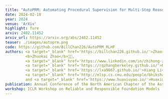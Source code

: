 ```yaml
---
title: "AutoPRM: Automating Procedural Supervision for Multi-Step Reasoning via Controllable Question Decomposition"
date: 2024-02-18
year: 2024
venue: 'ArXiv'
highlight: Ture
arxiv: 2402.11452
arxiv_url: https://arxiv.org/abs/2402.11452
teaser: ./images/autoprm.png
code: https://github.com/BillChan226/AutoPRM_RLHF
authors: <a target="_blank" href='https://billchan226.github.io/'>Zhaorun Chen</a>🧑‍💻,
         <b>Zhuokai Zhao</b>🧑‍💻,
         <a target="_blank" href='https://www.linkedin.com/in/zhihong-zhu-a40a33217/?originalSubdomain=cn'>Zhihong Zhu</a>🧑‍💻,
         <a target="_blank" href='https://rqzhangberkeley.github.io/'>Ruiqi Zhang</a>,
         <a target="_blank" href='https://lxa9867.github.io/'>Xiang Li</a>,
         <a target="_blank" href='http://mlsp.cs.cmu.edu/people/bhiksha/'>Bhiksha Raj</a>,
         and <a target="_blank" href='https://www.huaxiuyao.io/'>Huaxiu Yao</a>
publication: Annual Conference of the North American Chapter of the Association for Computational Linguistics (<b>NAACL</b>)
workshop: ICLR Workshop on Reliable and Responsible Foundation Models
---
```

